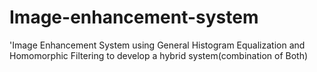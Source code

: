 # Image-enhancement-system
'Image Enhancement System using General Histogram Equalization and Homomorphic Filtering to develop a hybrid system(combination of Both)
